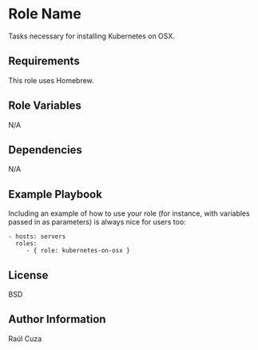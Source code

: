Role Name
=========

Tasks necessary for installing Kubernetes on OSX.

Requirements
------------

This role uses Homebrew.

Role Variables
--------------

N/A

Dependencies
------------

N/A

Example Playbook
----------------

Including an example of how to use your role (for instance, with variables passed in as parameters) is always nice for users too:

    - hosts: servers
      roles:
         - { role: kubernetes-on-osx }

License
-------

BSD

Author Information
------------------

Raúl Cuza
